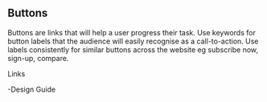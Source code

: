 ## Buttons

Buttons are links that will help a user progress their task. 
Use keywords for button labels that the audience will easily recognise as a call-to-action. 
Use labels consistently for similar buttons across the website eg subscribe now, sign-up, compare.

Links

-Design Guide

